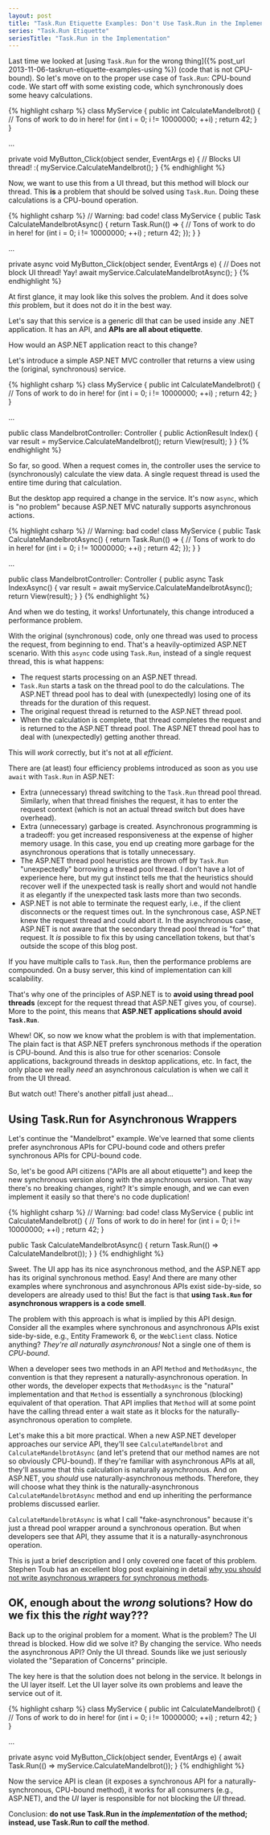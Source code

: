 ```yaml
---
layout: post
title: "Task.Run Etiquette Examples: Don't Use Task.Run in the Implementation"
series: "Task.Run Etiquette"
seriesTitle: "Task.Run in the Implementation"
---
```

Last time we looked at [using `Task.Run` for the wrong thing]({% post_url 2013-11-06-taskrun-etiquette-examples-using %}) (code that is not CPU-bound). So let's move on to the proper use case of `Task.Run`: CPU-bound code. We start off with some existing code, which synchronously does some heavy calculations.

{% highlight csharp %}
class MyService
{
  public int CalculateMandelbrot()
  {
    // Tons of work to do in here!
    for (int i = 0; i != 10000000; ++i)
      ;
    return 42;
  }
}

...

private void MyButton_Click(object sender, EventArgs e)
{
  // Blocks UI thread! :(
  myService.CalculateMandelbrot();
}
{% endhighlight %}

Now, we want to use this from a UI thread, but this method will block our thread. This **is** a problem that should be solved using `Task.Run`. Doing these calculations is a CPU-bound operation.

{% highlight csharp %}
// Warning: bad code!
class MyService
{
  public Task<int> CalculateMandelbrotAsync()
  {
    return Task.Run(() =>
    {
      // Tons of work to do in here!
      for (int i = 0; i != 10000000; ++i)
        ;
      return 42;
    });
  }
}

...

private async void MyButton_Click(object sender, EventArgs e)
{
  // Does not block UI thread! Yay!
  await myService.CalculateMandelbrotAsync();
}
{% endhighlight %}

At first glance, it may look like this solves the problem. And it does solve _this_ problem, but it does not do it in the best way.

Let's say that this service is a generic dll that can be used inside any .NET application. It has an API, and **APIs are all about etiquette**.

How would an ASP.NET application react to this change?

Let's introduce a simple ASP.NET MVC controller that returns a view using the (original, synchronous) service.

{% highlight csharp %}
class MyService
{
  public int CalculateMandelbrot()
  {
    // Tons of work to do in here!
    for (int i = 0; i != 10000000; ++i)
      ;
    return 42;
  }
}

...

public class MandelbrotController: Controller
{
  public ActionResult Index()
  {
    var result = myService.CalculateMandelbrot();
    return View(result);
  }
}
{% endhighlight %}

So far, so good. When a request comes in, the controller uses the service to (synchronously) calculate the view data. A single request thread is used the entire time during that calculation.

But the desktop app required a change in the service. It's now `async`, which is "no problem" because ASP.NET MVC naturally supports asynchronous actions.

{% highlight csharp %}
// Warning: bad code!
class MyService
{
  public Task<int> CalculateMandelbrotAsync()
  {
    return Task.Run(() =>
    {
      // Tons of work to do in here!
      for (int i = 0; i != 10000000; ++i)
        ;
      return 42;
    });
  }
}

...

public class MandelbrotController: Controller
{
  public async Task<ActionResult> IndexAsync()
  {
    var result = await myService.CalculateMandelbrotAsync();
    return View(result);
  }
}
{% endhighlight %}

And when we do testing, it works! Unfortunately, this change introduced a performance problem.

With the original (synchronous) code, only one thread was used to process the request, from beginning to end. That's a heavily-optimized ASP.NET scenario. With this `async` code using `Task.Run`, instead of a single request thread, this is what happens:

- The request starts processing on an ASP.NET thread.
- `Task.Run` starts a task on the thread pool to do the calculations. The ASP.NET thread pool has to deal with (unexpectedly) losing one of its threads for the duration of this request.
- The original request thread is returned to the ASP.NET thread pool.
- When the calculation is complete, that thread completes the request and is returned to the ASP.NET thread pool. The ASP.NET thread pool has to deal with (unexpectedly) getting another thread.

This will _work_ correctly, but it's not at all _efficient_.

There are (at least) four efficiency problems introduced as soon as you use `await` with `Task.Run` in ASP.NET:

 - Extra (unnecessary) thread switching to the `Task.Run` thread pool thread. Similarly, when that thread finishes the request, it has to enter the request context (which is not an actual thread switch but does have overhead).
 - Extra (unnecessary) garbage is created. Asynchronous programming is a tradeoff: you get increased responsiveness at the expense of higher memory usage. In this case, you end up creating more garbage for the asynchronous operations that is totally unnecessary.
 - The ASP.NET thread pool heuristics are thrown off by `Task.Run` "unexpectedly" borrowing a thread pool thread. I don't have a lot of experience here, but my gut instinct tells me that the heuristics should recover well if the unexpected task is really short and would not handle it as elegantly if the unexpected task lasts more than two seconds.
 - ASP.NET is not able to terminate the request early, i.e., if the client disconnects or the request times out. In the synchronous case, ASP.NET knew the request thread and could abort it. In the asynchronous case, ASP.NET is not aware that the secondary thread pool thread is "for" that request. It _is_ possible to fix this by using cancellation tokens, but that's outside the scope of this blog post.

If you have multiple calls to `Task.Run`, then the performance problems are compounded. On a busy server, this kind of implementation can kill scalability.

That's why one of the principles of ASP.NET is to **avoid using thread pool threads** (except for the request thread that ASP.NET gives you, of course). More to the point, this means that **ASP.NET applications should avoid `Task.Run`**.

Whew! OK, so now we know what the problem is with that implementation. The plain fact is that ASP.NET prefers synchronous methods if the operation is CPU-bound. And this is also true for other scenarios: Console applications, background threads in desktop applications, etc. In fact, the only place we really _need_ an asynchronous calculation is when we call it from the UI thread.

But watch out! There's another pitfall just ahead...

## Using Task.Run for Asynchronous Wrappers

Let's continue the "Mandelbrot" example. We've learned that some clients prefer asynchronous APIs for CPU-bound code and others prefer synchronous APIs for CPU-bound code.

So, let's be good API citizens ("APIs are all about etiquette") and keep the new synchronous version along with the asynchronous version. That way there's no breaking changes, right? It's simple enough, and we can even implement it easily so that there's no code duplication!

{% highlight csharp %}
// Warning: bad code!
class MyService
{
  public int CalculateMandelbrot()
  {
    // Tons of work to do in here!
    for (int i = 0; i != 10000000; ++i)
      ;
    return 42;
  }

  public Task<int> CalculateMandelbrotAsync()
  {
    return Task.Run(() => CalculateMandelbrot());
  }
}
{% endhighlight %}

Sweet. The UI app has its nice asynchronous method, and the ASP.NET app has its original synchronous method. Easy! And there are many other examples where synchronous and asynchronous APIs exist side-by-side, so developers are already used to this! But the fact is that **using `Task.Run` for asynchronous wrappers is a code smell**.

The problem with this approach is what is implied by this API design. Consider all the examples where synchronous and asynchronous APIs exist side-by-side, e.g., Entity Framework 6, or the `WebClient` class. Notice anything? _They're all naturally asynchronous!_ Not a single one of them is _CPU-bound_.

When a developer sees two methods in an API `Method` and `MethodAsync`, the convention is that they represent a naturally-asynchronous operation. In other words, the developer expects that `MethodAsync` is the "natural" implementation and that `Method` is essentially a synchronous (blocking) equivalent of that operation. That API implies that `Method` will at some point have the calling thread enter a wait state as it blocks for the naturally-asynchronous operation to complete.

Let's make this a bit more practical. When a new ASP.NET developer approaches our service API, they'll see `CalculateMandelbrot` and `CalculateMandelbrotAsync` (and let's pretend that our method names are not so obviously CPU-bound). If they're familiar with asynchronous APIs at all, they'll assume that this calculation is naturally asynchronous. And on ASP.NET, you _should_ use naturally-asynchronous methods. Therefore, they will choose what they think is the naturally-asynchronous `CalculateMandelbrotAsync` method and end up inheriting the performance problems discussed earlier.

`CalculateMandelbrotAsync` is what I call "fake-asynchronous" because it's just a thread pool wrapper around a synchronous operation. But when developers see that API, they assume that it is a naturally-asynchronous operation.

This is just a brief description and I only covered one facet of this problem. Stephen Toub has an excellent blog post explaining in detail [why you should not write asynchronous wrappers for synchronous methods](http://blogs.msdn.com/b/pfxteam/archive/2012/03/24/10287244.aspx).

## OK, enough about the _wrong_ solutions? How do we fix this the _right_ way???

Back up to the original problem for a moment. What is the problem? The UI thread is blocked. How did we solve it? By changing the service. Who needs the asynchronous API? Only the UI thread. Sounds like we just seriously violated the "Separation of Concerns" principle.

The key here is that the solution does not belong in the service. It belongs in the UI layer itself. Let the UI layer solve its own problems and leave the service out of it.

{% highlight csharp %}
class MyService
{
  public int CalculateMandelbrot()
  {
    // Tons of work to do in here!
    for (int i = 0; i != 10000000; ++i)
      ;
    return 42;
  }
}

...

private async void MyButton_Click(object sender, EventArgs e)
{
  await Task.Run(() => myService.CalculateMandelbrot());
}
{% endhighlight %}

Now the service API is clean (it exposes a synchronous API for a naturally-synchronous, CPU-bound method), it works for all consumers (e.g., ASP.NET), and the _UI_ layer is responsible for not blocking the _UI_ thread.

Conclusion: **do not use Task.Run in the _implementation_ of the method; instead, use Task.Run to _call_ the method**.

